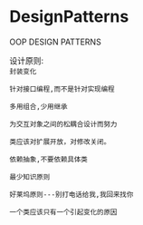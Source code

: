 # DesignPatterns
OOP DESIGN PATTERNS

设计原则:<br>
`封装变化`

`针对接口编程,而不是针对实现编程`

`多用组合,少用继承`

`为交互对象之间的松耦合设计而努力`

`类应该对扩展开放，对修改关闭。`

`依赖抽象,不要依赖具体类`

`最少知识原则`

`好莱坞原则---别打电话给我,我回来找你`

`一个类应该只有一个引起变化的原因`
